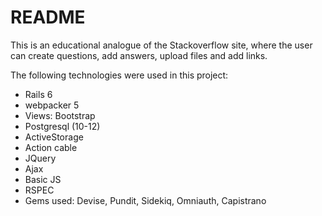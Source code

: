 # README

This is an educational analogue of the Stackoverflow site, where the user can create questions,
add answers, upload files and add links.

The following technologies were used in this project:
* Rails 6
* webpacker 5
* Views: Bootstrap
* Postgresql (10-12)
* ActiveStorage
* Action cable
* JQuery
* Ajax
* Basic JS
* RSPEC
* Gems used: Devise, Pundit, Sidekiq, Omniauth, Capistrano

